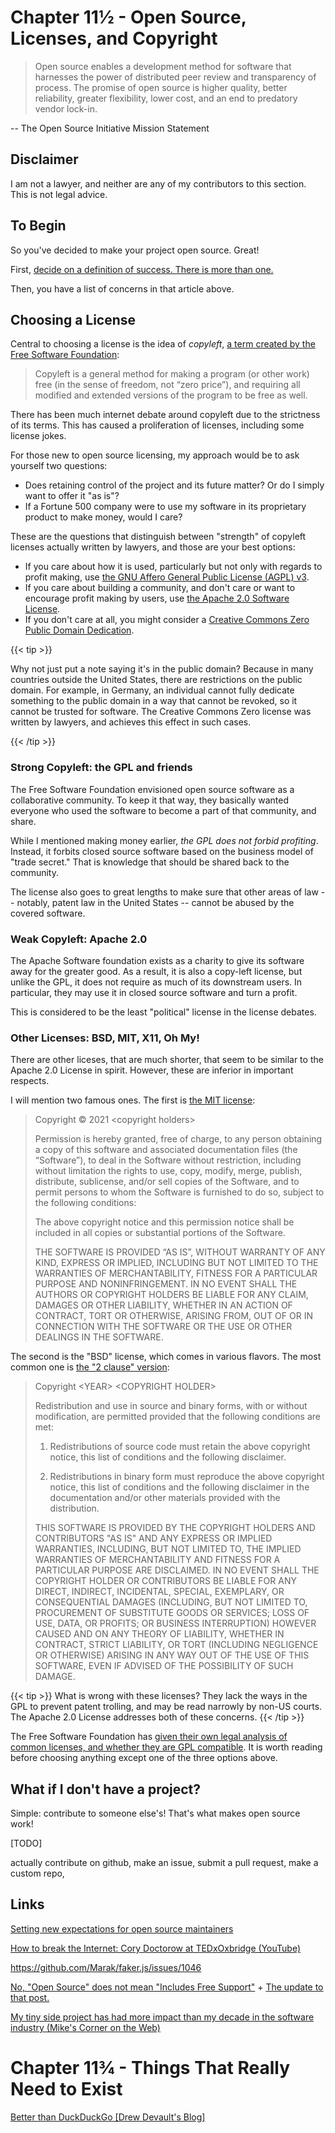 # Chapter 11½ - Open Source, Licenses, and Copyright


> Open source enables a development method for software that harnesses the power of distributed peer review and transparency of process. The promise of open source is higher quality, better reliability, greater flexibility, lower cost, and an end to predatory vendor lock-in.

-- The Open Source Initiative Mission Statement

## Disclaimer

I am not a lawyer, and neither are any of my contributors to this section. This is not legal advice.

## To Begin

So you've decided to make your project open source. Great!

First, [decide on a definition of success. There is more than one.](https://dzone.com/articles/running-a-successful-open-source-project-1)

Then, you have a list of concerns in that article above.


## Choosing a License

Central to choosing a license is the idea of *copyleft*, [a term created by the Free Software Foundation](https://www.gnu.org/licenses/copyleft.en.html):

> Copyleft is a general method for making a program (or other work) free (in the sense of freedom, not “zero price”), and requiring all modified and extended versions of the program to be free as well.

There has been much internet debate around copyleft due to the strictness of its terms. This has caused a proliferation of licenses, including some license jokes.

For those new to open source licensing, my approach would be to ask yourself two questions:

* Does retaining control of the project and its future matter? Or do I simply want to offer it "as is"?
* If a Fortune 500 company were to use my software in its proprietary product to make money, would I care?

These are the questions that distinguish between "strength" of copyleft licenses actually written by lawyers, and those are your best options:

* If you care about how it is used, particularly but not only with regards to profit making, use [the GNU Affero General Public License (AGPL) v3](https://www.gnu.org/licenses/agpl.html).
* If you care about building a community, and don't care or want to encourage profit making by users, use [the Apache 2.0 Software License](https://www.apache.org/licenses/LICENSE-2.0.html).
* If you don't care at all, you might consider a [Creative Commons Zero Public Domain Dedication](https://creativecommons.org/publicdomain/zero/1.0/).

{{< tip >}}

Why not just put a note saying it's in the public domain? Because in many countries outside the United States, there are restrictions on the public domain. For example, in Germany, an individual cannot fully dedicate something to the public domain in a way that cannot be revoked, so it cannot be trusted for software. The Creative Commons Zero license was written by lawyers, and achieves this effect in such cases.

{{< /tip >}}

### Strong Copyleft: the GPL and friends

The Free Software Foundation envisioned open source software as a collaborative community. To keep it that way, they basically wanted everyone who used the software to become a part of that community, and share.

While I mentioned making money earlier, *the GPL does not forbid profiting*. Instead, it forbits closed source software based on the business model of "trade secret." That is knowledge that should be shared back to the community.

The license also goes to great lengths to make sure that other areas of law -- notably, patent law in the United States -- cannot be abused by the covered software.

### Weak Copyleft: Apache 2.0

The Apache Software foundation exists as a charity to give its software away for the greater good. As a result, it is also a copy-left license, but unlike the GPL, it does not require as much of its downstream users. In particular, they may use it in closed source software and turn a profit.

This is considered to be the least "political" license in the license debates.


### Other Licenses: BSD, MIT, X11, Oh My!

There are other liceses, that are much shorter, that seem to be similar to the Apache 2.0 License in spirit. However, these are inferior in important respects.

I will mention two famous ones. The first is [the MIT license](https://mit-license.org/):

> Copyright © 2021 \<copyright holders>
>
> Permission is hereby granted, free of charge, to any person obtaining a copy of this software and associated documentation files (the “Software”), to deal in the Software without restriction, including without limitation the rights to use, copy, modify, merge, publish, distribute, sublicense, and/or sell copies of the Software, and to permit persons to whom the Software is furnished to do so, subject to the following conditions:
>
>The above copyright notice and this permission notice shall be included in all copies or substantial portions of the Software.
> 
> THE SOFTWARE IS PROVIDED “AS IS”, WITHOUT WARRANTY OF ANY KIND, EXPRESS OR IMPLIED, INCLUDING BUT NOT LIMITED TO THE WARRANTIES OF MERCHANTABILITY, FITNESS FOR A PARTICULAR PURPOSE AND NONINFRINGEMENT. IN NO EVENT SHALL THE AUTHORS OR COPYRIGHT HOLDERS BE LIABLE FOR ANY CLAIM, DAMAGES OR OTHER LIABILITY, WHETHER IN AN ACTION OF CONTRACT, TORT OR OTHERWISE, ARISING FROM, OUT OF OR IN CONNECTION WITH THE SOFTWARE OR THE USE OR OTHER DEALINGS IN THE SOFTWARE.

The second is the "BSD" license, which comes in various flavors. The most common one is [the "2 clause" version](https://opensource.org/licenses/BSD-2-Clause):

> Copyright \<YEAR\> \<COPYRIGHT HOLDER\>
>
>Redistribution and use in source and binary forms, with or without modification, are permitted provided that the following conditions are met:
>
>1. Redistributions of source code must retain the above copyright notice, this list of conditions and the following disclaimer.
>
>2. Redistributions in binary form must reproduce the above copyright notice, this list of conditions and the following disclaimer in the documentation and/or other materials provided with the distribution.
>
>THIS SOFTWARE IS PROVIDED BY THE COPYRIGHT HOLDERS AND CONTRIBUTORS "AS IS" AND ANY EXPRESS OR IMPLIED WARRANTIES, INCLUDING, BUT NOT LIMITED TO, THE IMPLIED WARRANTIES OF MERCHANTABILITY AND FITNESS FOR A PARTICULAR PURPOSE ARE DISCLAIMED. IN NO EVENT SHALL THE COPYRIGHT HOLDER OR CONTRIBUTORS BE LIABLE FOR ANY DIRECT, INDIRECT, INCIDENTAL, SPECIAL, EXEMPLARY, OR CONSEQUENTIAL DAMAGES (INCLUDING, BUT NOT LIMITED TO, PROCUREMENT OF SUBSTITUTE GOODS OR SERVICES; LOSS OF USE, DATA, OR PROFITS; OR BUSINESS INTERRUPTION) HOWEVER CAUSED AND ON ANY THEORY OF LIABILITY, WHETHER IN CONTRACT, STRICT LIABILITY, OR TORT (INCLUDING NEGLIGENCE OR OTHERWISE) ARISING IN ANY WAY OUT OF THE USE OF THIS SOFTWARE, EVEN IF ADVISED OF THE POSSIBILITY OF SUCH DAMAGE.

{{< tip >}}
What is wrong with these licenses? They lack the ways in the GPL to prevent patent trolling, and may be read narrowly by non-US courts. The Apache 2.0 License addresses both of these concerns.
{{< /tip >}}

The Free Software Foundation has [given their own legal analysis of common licenses, and whether they are GPL compatible](https://www.gnu.org/licenses/license-list.html). It is worth reading before choosing anything except one of the three options above.

## What if I don't have a project?

Simple: contribute to someone else's! That's what makes open source work!

[TODO]

actually contribute on github, make an issue, submit a pull request, make a custom repo,

## Links

[Setting new expectations for open source maintainers](https://opensource.com/article/21/8/open-source-maintainers)

[How to break the Internet: Cory Doctorow at TEDxOxbridge (YouTube)](https://www.youtube.com/watch?v=aAWCN0Jed8g)

https://github.com/Marak/faker.js/issues/1046

[No, "Open Source" does not mean "Includes Free Support"](https://raccoon.onyxbits.de/blog/bugreport-free-support/) + [The update to that post.](https://raccoon.onyxbits.de/blog/reactions-bugreport-free-support/)

[My tiny side project has had more impact than my decade in the software industry (Mike's Corner on the Web)](https://mike.zwobble.org/2021/08/side-projects-vs-industry/)

# Chapter 11¾ - Things That Really Need to Exist

[Better than DuckDuckGo [Drew Devault's Blog]](https://drewdevault.com/2020/11/17/Better-than-DuckDuckGo.html)